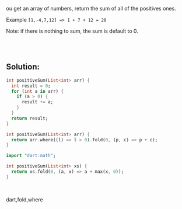 ou get an array of numbers, return the sum of all of the positives ones.

Example `[1,-4,7,12] => 1 + 7 + 12 = 20`

Note: if there is nothing to sum, the sum is default to 0.

<br><br>

## Solution:

```dart
int positiveSum(List<int> arr) {
  int result = 0;
  for (int a in arr) {
    if (a > 0) {
      result += a;
    }
  }
  return result;
}
```

```dart
int positiveSum(List<int> arr) {
  return arr.where((l) => l > 0).fold(0, (p, c) => p + c);
}
```

```dart
import "dart:math";

int positiveSum(List<int> xs) {
  return xs.fold(0, (a, x) => a + max(x, 0));
}
```


<br>

<tag>dart,fold,where<tag>